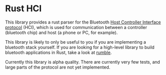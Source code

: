 # Rust HCI

This library provides a rust parser for the Bluetooth 
[Host Controller Interface protocol](https://en.wikipedia.org/wiki/List_of_Bluetooth_protocols#HCI)
(HCI), which is used for communication between a controller (bluetooth chip) and
host (a phone or PC, for example).

This library is likely to only be useful to you if you are implementing a bluetooth
stack yourself. If you are looking for a high-level library to build bluetooth
applications in Rust, take a look at [rumble](https://crates.io/crates/rumble).   

Currently this library is alpha quality. There are currently very few tests,
and large parts of the protocol are not yet implemented.
